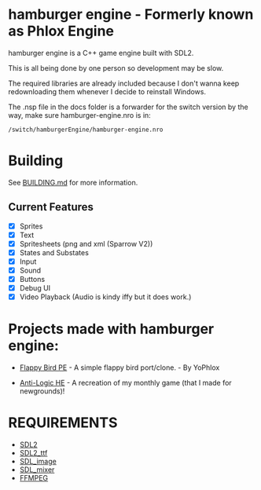 # hamburger engine - Formerly known as Phlox Engine

hamburger engine is a C++ game engine built with SDL2.

This is all being done by one person so development may be slow.

The required libraries are already included because I don't wanna keep redownloading them whenever I decide to reinstall Windows.

The .nsp file in the docs folder is a forwarder for the switch version by the way, make sure hamburger-engine.nro is in:

```
/switch/hamburgerEngine/hamburger-engine.nro
```

# Building

See [BUILDING.md](docs/BUILDING.md) for more information.

## Current Features
- [x] Sprites
- [x] Text
- [x] Spritesheets (png and xml (Sparrow V2))
- [x] States and Substates
- [x] Input
- [x] Sound
- [x] Buttons
- [x] Debug UI
- [x] Video Playback (Audio is kindy iffy but it does work.)

# Projects made with hamburger engine:

* [Flappy Bird PE](https://github.com/yophlox/FlappyBird-PE/tree/main) - A simple flappy bird port/clone. - By YoPhlox

* [Anti-Logic HE](https://github.com/maybekoi/AntiLogic-Git/tree/he-port) - A recreation of my monthly game (that I made for newgrounds)!

# REQUIREMENTS

- [SDL2](https://github.com/libsdl-org/SDL/releases/tag/release-2.32.4)
- [SDL2_ttf](https://github.com/libsdl-org/SDL_ttf/releases/tag/release-2.24.0)
- [SDL_image](https://github.com/libsdl-org/SDL_image/releases/tag/release-2.8.8)
- [SDL_mixer](https://github.com/libsdl-org/SDL_mixer/releases/tag/release-2.8.1)
- [FFMPEG](https://github.com/BtbN/FFmpeg-Builds/releases)
